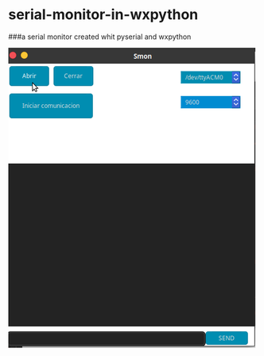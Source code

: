 # serial-monitor-in-wxpython
###a serial monitor created whit pyserial and wxpython


![smon](/image/smon.png)
